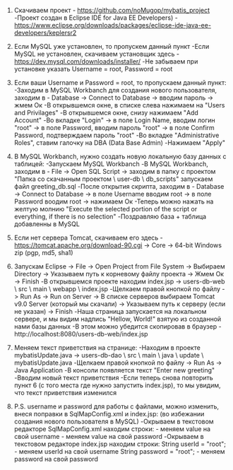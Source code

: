 1. Скачиваем проект - https://github.com/noMugop/mybatis_project
-Проект создан в Eclipse IDE for Java EE Developers) - https://www.eclipse.org/downloads/packages/eclipse-ide-java-ee-developers/keplersr2

2. Если MySQL уже установлен, то пропускем данный пункт
-Если MySQL не установлен, скачиваем установщик здесь - https://dev.mysql.com/downloads/installer/
-Не забываем при установке указать Username = root, Password = root

3. Если ваши Username и Password = root, то пропускаем данный пункт:
-Заходим в MySQL Workbanch для создания нового пользователя, заходим в - Database -> Connect to Database -> вводим пароль -> жмем Ок
-В открывшемся окне, в списке слева нажимаем на "Users and Privilages"
-В открывшемся окне, снизу нажимаем "Add Account" 
-Во вкладке "Login" -> в поле Login Name, вводим логин "root" -> в поле Password, вводим пароль "root" -> в поле Confirm Password, подтверждаем пароль "root"
-Во вкладке "Administrative Roles", ставим галочку на DBA (Data Base Admin)
-Нажимаем "Apply"
 
4. В MySQL Workbanch, нужно создать новую локальную базу данных с таблицей:
-Запускаем MySQL Workbanch
-В MySQL Workbanch, заходим в - File -> Open SQL Script -> заходим в папку с проектом "Папка со скачанным проектом \ user-db \ db_scripts" запускаем файл greeting_db.sql
-После открытия скрипта, заходим в - Database -> Connect to Database -> в поле Username вводим root -> в поле Password воодим root -> нажимаем Ок
-Теперь можно нажать на желтую молнию "Execute the selected portion of the script or everything, if there is no selection"
-Поздравляю база + таблица добавленны в MySQL

5. Если нет сервера Tomcat, скачиваем его здесь - https://tomcat.apache.org/download-90.cgi -> Core -> 64-bit Windows zip (pgp, md5, sha1)

6. Запускам Eclipse -> File -> Open Project from File System -> Выбираем Directory -> Указываем путь к корневому файлу проекта -> Жмем Ок -> Finish
-В открывшемся проекте находим index.jsp -> users-db-web \ src \ main \ webapp \ index.jsp
-Щелкаем правой кнопкой по файлу -> Run As -> Run on Server -> В списке серверов выбираем Tomcat v9.0 Server (который мы скачали) -> Указываем путь к серверу (если не указан) -> Finish
-Наша страница запускается на локальном сервере, и мы видим надпись "Hellow, World!" взятую из созданной нами базы данных
-В этом можно убедится скопировав в браузер - http://localhost:8080/users-db-web/index.jsp

7. Меняем текст приветствия на странице:
-Находим в проекте mybatisUpdate.java -> users-db-dao \ src \ main \ java \ update \ mybatisUpdate.java
-Щелкаем правой кнопкой по файлу -> Run As -> Java Application
-В консоли появляется текст "Enter new greeting" 
-Вводим новый текст приветствия
-Если теперь снова повторить пункт 6 (с того места где нужно запустить index.jsp), то мы увидим, что текст приветствия изменился

8. P.S. username и password для работы с файлами, можно изменить, внеся поправки в SqlMapConfig.xml и index.jsp: (во избежании создания нового пользователя в MySQL)
-Окрываем в текстовом редакторе SqlMapConfig.xml находим строки:
<property name="username" value="root" /> 	- меняем value на свой username
<property name="password" value="root" /> 	- меняем value на свой password
-Окрываем в текстовом редакторе index.jsp находим строки:
String userId = "root";						- меняем userId на свой username
String password = "root";					- меняем password на свой password